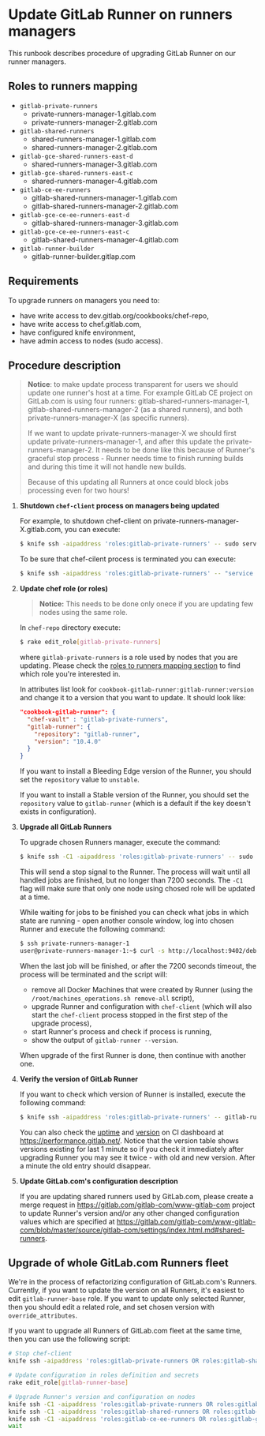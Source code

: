 # Update GitLab Runner on runners managers

This runbook describes procedure of upgrading GitLab Runner on our runner managers.

## Roles to runners mapping

- `gitlab-private-runners`
    - private-runners-manager-1.gitlab.com
    - private-runners-manager-2.gitlab.com
- `gitlab-shared-runners`
    - shared-runners-manager-1.gitlab.com
    - shared-runners-manager-2.gitlab.com
- `gitlab-gce-shared-runners-east-d`
    - shared-runners-manager-3.gitlab.com
- `gitlab-gce-shared-runners-east-c`
    - shared-runners-manager-4.gitlab.com
- `gitlab-ce-ee-runners`
    - gitlab-shared-runners-manager-1.gitlab.com
    - gitlab-shared-runners-manager-2.gitlab.com
- `gitlab-gce-ce-ee-runners-east-d`
    - gitlab-shared-runners-manager-3.gitlab.com
- `gitlab-gce-ce-ee-runners-east-c`
    - gitlab-shared-runners-manager-4.gitlab.com
- `gitlab-runner-builder`
    - gitlab-runner-builder.gitlap.com

## Requirements

To upgrade runners on managers you need to:

- have write access to dev.gitlab.org/cookbooks/chef-repo,
- have write access to chef.gitlab.com,
- have configured knife environment,
- have admin access to nodes (sudo access).

## Procedure description

> **Notice**: to make update process transparent for users we should update one runner's host
> at a time. For example GitLab CE project on GitLab.com is using four runners: gitlab-shared-runners-manager-1,
> gitlab-shared-runners-manager-2 (as a shared runners), and both private-runners-manager-X (as specific runners).
>
> If we want to update private-runners-manager-X we should first update private-runners-manager-1, and after this
> update the private-runners-manager-2. It needs to be done like this because of Runner's graceful stop process -
> Runner needs time to finish running builds and during this time it will not handle new builds.
>
> Because of this updating all Runners at once could block jobs processing even for two hours!

1. **Shutdown `chef-client` process on managers being updated**

    For example, to shutdown chef-client on private-runners-manager-X.gitlab.com, you can execute:

    ```bash
    $ knife ssh -aipaddress 'roles:gitlab-private-runners' -- sudo service chef-client stop
    ```

    To be sure that chef-cilent process is terminated you can execute:

    ```bash
    $ knife ssh -aipaddress 'roles:gitlab-private-runners' -- "service chef-client status; ps aux | grep chef"
    ```

1. **Update chef role (or roles)**

    > **Notice:** This needs to be done only onece if you are updating few nodes using the same role.

    In `chef-repo` directory execute:

    ```bash
    $ rake edit_role[gitlab-private-runners]
    ```

    where `gitlab-private-runners` is a role used by nodes that you are updating. Please check the
    [roles to runners mapping section](#roles-to-runners-mapping) to find which role you're interested in.

    In attributes list look for `cookbook-gitlab-runner:gitlab-runner:version` and change it to a version that you want
    to update. It should look like:

    ```json
    "cookbook-gitlab-runner": {
      "chef-vault" : "gitlab-private-runners",
      "gitlab-runner": {
        "repository": "gitlab-runner",
        "version": "10.4.0"
      }
    }
    ```

    If you want to install a Bleeding Edge version of the Runner, you should set the `repository`
    value to `unstable`.

    If you want to install a Stable version of the Runner, you should set the `repository` value to
    `gitlab-runner` (which is a default if the key doesn't exists in configuration).

1. **Upgrade all GitLab Runners**

    To upgrade chosen Runners manager, execute the command:

    ```bash
    $ knife ssh -C1 -aipaddress 'roles:gitlab-private-runners' -- sudo /root/runner_upgrade.sh
    ```

    This will send a stop signal to the Runner. The process will wait until all handled jobs are finished,
    but no longer than 7200 seconds. The `-C1` flag will make sure that only one node using chosed role
    will be updated at a time.

    While waiting for jobs to be finished you can check what jobs in which state are running - open
    another console window, log into chosen Runner and execute the following command:

    ```bash
    $ ssh private-runners-manager-1
    user@private-runners-manager-1:~$ curl -s http://localhost:9402/debug/jobs/list
    ```

    When the last job will be finished, or after the 7200 seconds timeout, the process will
    be terminated and the script will:
    - remove all Docker Machines that were created by Runner
      (using the `/root/machines_operations.sh remove-all` script),
    - upgrade Runner and configuration with `chef-client` (which will also start the `chef-client` process
      stopped in the first step of the upgrade process),
    - start Runner's process and check if process is running,
    - show the output of `gitlab-runner --version`.

    When upgrade of the first Runner is done, then continue with another one.

1. **Verify the version of GitLab Runner**

    If you want to check which version of Runner is installed, execute the following command:

    ```bash
    $ knife ssh -aipaddress 'roles:gitlab-private-runners' -- gitlab-runner --version
    ```

    You can also check the [uptime](https://performance.gitlab.net/dashboard/db/ci?refresh=5m&orgId=1&panelId=18&fullscreen)
    and [version](https://performance.gitlab.net/dashboard/db/ci?refresh=5m&orgId=1&panelId=12&fullscreen) on
    CI dashboard at https://performance.gitlab.net/. Notice that the version table shows versions existing for last 1
    minute so if you check it immediately after upgrading Runner you may see it twice - with old and new version.
    After a minute the old entry should disappear.

1. **Update GitLab.com's configuration description**

    If you are updating shared runners used by GitLab.com, please create a merge request in
    https://gitlab.com/gitlab-com/www-gitlab-com project to update Runner's version and/or any other changed
    configuration values which are specified at
    https://gitlab.com/gitlab-com/www-gitlab-com/blob/master/source/gitlab-com/settings/index.html.md#shared-runners.

## Upgrade of whole GitLab.com Runners fleet

We're in the process of refactorizing configuration of GitLab.com's Runners. Currently, if you want to update
the version on all Runners, it's easiest to edit `gitlab-runner-base` role. If you want to update only selected
Runner, then you should edit a related role, and set chosen version with `override_attributes`.

If you want to upgrade all Runners of GitLab.com fleet at the same time, then you can use the following script:

```bash
# Stop chef-client
knife ssh -aipaddress 'roles:gitlab-private-runners OR roles:gitlab-shared-runners OR roles:gitlab-ce-ee-runners OR roles:gitlab-gce-*-runners-* OR roles:gitlab-runner-builder' -- sudo service chef-client stop

# Update configuration in roles definition and secrets
rake edit_role[gitlab-runner-base]

# Upgrade Runner's version and configuration on nodes
knife ssh -C1 -aipaddress 'roles:gitlab-private-runners OR roles:gitlab-runner-builder' -- sudo /root/runner_upgrade.sh &
knife ssh -C1 -aipaddress 'roles:gitlab-shared-runners OR roles:gitlab-gce-shared-runners-east-*' -- sudo /root/runner_upgrade.sh &
knife ssh -C1 -aipaddress 'roles:gitlab-ce-ee-runners OR roles:gitlab-gce-ce-ee-runners-east-*' -- sudo /root/runner_upgrade.sh &
wait
```

